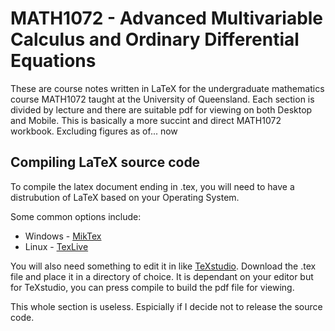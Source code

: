 # MATH1072 - Advanced Multivariable Calculus and Ordinary Differential Equations
These are course notes written in LaTeX for the undergraduate mathematics course MATH1072 taught at the University of Queensland. Each section is divided by lecture and there are suitable pdf for viewing on both Desktop and Mobile. This is basically a more succint and direct MATH1072 workbook. Excluding figures as of... now

## Compiling LaTeX source code
To compile the latex document ending in .tex, you will need to have a distrubution of LaTeX based on your Operating System.

Some common options include:
* Windows - [MikTex](https://miktex.org/download)
* Linux - [TexLive](https://www.tug.org/texlive/)

You will also need something to edit it in like [TeXstudio](https://www.texstudio.org/). Download the .tex file and place it in a directory of choice. It is dependant on your editor but for TeXstudio, you can press compile to build the pdf file for viewing.

This whole section is useless. Espicially if I decide not to release the source code.
